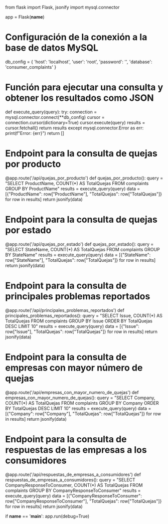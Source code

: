 from flask import Flask, jsonify
import mysql.connector

app = Flask(__name__)

# Configuración de la conexión a la base de datos MySQL
db_config = {
    'host': 'localhost',
    'user': 'root',
    'password': '',
    'database': 'consumer_complaints'
}

# Función para ejecutar una consulta y obtener los resultados como JSON
def execute_query(query):
    try:
        connection = mysql.connector.connect(**db_config)
        cursor = connection.cursor(dictionary=True)
        cursor.execute(query)
        results = cursor.fetchall()
        return results
    except mysql.connector.Error as err:
        print(f"Error: {err}")
        return []

# Endpoint para la consulta de quejas por producto
@app.route('/api/quejas_por_producto')
def quejas_por_producto():
    query = "SELECT ProductName, COUNT(*) AS TotalQuejas FROM complaints GROUP BY ProductName"
    results = execute_query(query)
    data = [{"ProductName": row["ProductName"], "TotalQuejas": row["TotalQuejas"]} for row in results]
    return jsonify(data)

# Endpoint para la consulta de quejas por estado
@app.route('/api/quejas_por_estado')
def quejas_por_estado():
    query = "SELECT StateName, COUNT(*) AS TotalQuejas FROM complaints GROUP BY StateName"
    results = execute_query(query)
    data = [{"StateName": row["StateName"], "TotalQuejas": row["TotalQuejas"]} for row in results]
    return jsonify(data)

# Endpoint para la consulta de principales problemas reportados
@app.route('/api/principales_problemas_reportados')
def principales_problemas_reportados():
    query = "SELECT Issue, COUNT(*) AS TotalQuejas FROM complaints GROUP BY Issue ORDER BY TotalQuejas DESC LIMIT 10"
    results = execute_query(query)
    data = [{"Issue": row["Issue"], "TotalQuejas": row["TotalQuejas"]} for row in results]
    return jsonify(data)

# Endpoint para la consulta de empresas con mayor número de quejas
@app.route('/api/empresas_con_mayor_numero_de_quejas')
def empresas_con_mayor_numero_de_quejas():
    query = "SELECT Company, COUNT(*) AS TotalQuejas FROM complaints GROUP BY Company ORDER BY TotalQuejas DESC LIMIT 10"
    results = execute_query(query)
    data = [{"Company": row["Company"], "TotalQuejas": row["TotalQuejas"]} for row in results]
    return jsonify(data)

# Endpoint para la consulta de respuestas de las empresas a los consumidores
@app.route('/api/respuestas_de_empresas_a_consumidores')
def respuestas_de_empresas_a_consumidores():
    query = "SELECT CompanyResponseToConsumer, COUNT(*) AS TotalQuejas FROM complaints GROUP BY CompanyResponseToConsumer"
    results = execute_query(query)
    data = [{"CompanyResponseToConsumer": row["CompanyResponseToConsumer"], "TotalQuejas": row["TotalQuejas"]} for row in results]
    return jsonify(data)

if __name__ == '__main__':
    app.run(debug=True)

